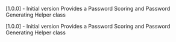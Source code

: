 [1.0.0] - Initial version
Provides a Password Scoring and Password Generating Helper class

[1.0.0] - Initial version
Provides a Password Scoring and Password Generating Helper class